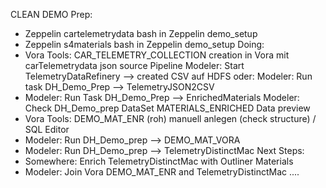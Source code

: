 CLEAN DEMO
Prep:
- Zeppelin cartelemetrydata bash in Zeppelin demo_setup
- Zeppelin s4materials bash in Zeppelin demo_setup
Doing:
- Vora Tools: CAR_TELEMETRY_COLLECTION creation in Vora mit carTelemetrydata json source
  Pipeline Modeler: Start TelemetryDataRefinery --> created CSV auf HDFS
	oder: 
  Modeler:    Run task DH_Demo_Prep --> TelemetryJSON2CSV
- Modeler:    Run Task DH_Demo_Prep --> EnrichedMaterials
  Modeler:    Check DH_Demo_prep DataSet MATERIALS_ENRICHED Data preview
- Vora Tools: DEMO_MAT_ENR (roh) manuell anlegen (check structure) / SQL Editor 
- Modeler:    Run DH_Demo_prep --> DEMO_MAT_VORA
- Modeler:    Run DH_Demo_prep --> TelemetryDistinctMac
Next Steps: 
- Somewhere:  Enrich TelemetryDistinctMac with Outliner Materials
- Modeler:    Join Vora DEMO_MAT_ENR and TelemetryDistinctMac ....
